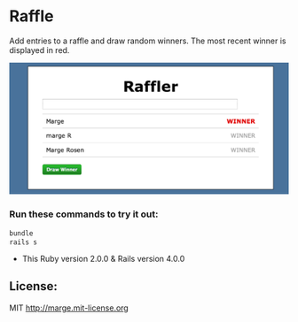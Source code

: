 # Raffle #

Add entries to a raffle and draw random winners.
The most recent winner is displayed in red.

![Alt text](/lib/assets/raffler.png)

### Run these commands to try it out: ###

```
bundle
rails s

```

* This Ruby version 2.0.0 & Rails version 4.0.0

## License: ##

MIT http://marge.mit-license.org
